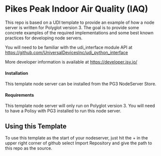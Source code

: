 # Pikes Peak Indoor Air Quality (IAQ)

This repo is based on a UDI template to provide an example of how a node 
server is written for Polyglot version 3. The goal is to provide some 
concrete examples of the required implementations and some best known 
practices for developing node servers.

You will need to be familiar with the udi_interface module API at 
https://github.com/UniversalDevicesInc/udi_python_interface

More developer information is available at https://developer.isy.io/

#### Installation

This template node server can be installed from the PG3 NodeServer Store.

#### Requirements

This template node server will only run on Polyglot version 3. You will
need to have a Polisy with PG3 installed to run this node server.

## Using this Template

To use this template as the start of your nodeserver, just hit the + in the
upper right corner of github select Import Repository and give the path to
this repo as the source.
